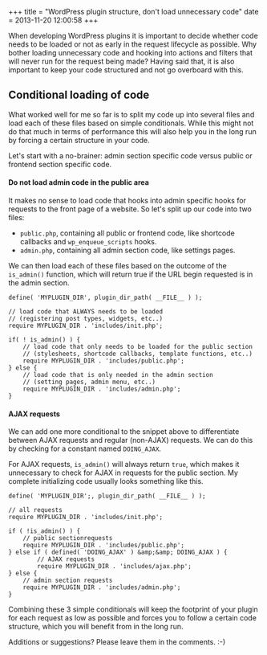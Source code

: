 +++
title = "WordPress plugin structure, don't load unnecessary code"
date = 2013-11-20 12:00:58
+++

When developing WordPress plugins it is important to decide whether code needs to be loaded or not as early in the request lifecycle as possible. Why bother loading unnecessary code and hooking into actions and filters that will never run for the request being made? Having said that, it is also important to keep your code structured and not go overboard with this.

<h2>Conditional loading of code</h2>
What worked well for me so far is to split my code up into several files and load each of these files based on simple conditionals. While this might not do that much in terms of performance this will also help you in the long run by forcing a certain structure in your code.

Let's start with a no-brainer: admin section specific code versus public or frontend section specific code.

<h4>Do not load admin code in the public area</h4>
It makes no sense to load code that hooks into admin specific hooks for requests to the front page of a website. So let's split up our code into two files:

<ul>
	<li><code>public.php</code>, containing all public or frontend code, like shortcode callbacks and <code>wp_enqueue_scripts</code> hooks.</li>
	<li><code>admin.php</code>, containing all admin section code, like settings pages.</li>
</ul>

We can then load each of these files based on the outcome of the <code>is_admin()</code> function, which will return true if the URL begin requested is in the admin section.

```php?start_inline=1
define( 'MYPLUGIN_DIR', plugin_dir_path( __FILE__ ) );

// load code that ALWAYS needs to be loaded
// (registering post types, widgets, etc..)
require MYPLUGIN_DIR . 'includes/init.php'; 

if( ! is_admin() ) {
	// load code that only needs to be loaded for the public section
	// (stylesheets, shortcode callbacks, template functions, etc..)
	require MYPLUGIN_DIR . 'includes/public.php';
} else {
	// load code that is only needed in the admin section
	// (setting pages, admin menu, etc..)
	require MYPLUGIN_DIR . 'includes/admin.php';
}
```

<h4>AJAX requests</h4>
We can add one more conditional to the snippet above to differentiate between AJAX requests and regular (non-AJAX) requests. We can do this by checking for a constant named <code>DOING_AJAX</code>. 

For AJAX requests, <code>is_admin()</code> will always return <code>true</code>, which makes it unnecessary to check for AJAX in requests for the public section. My complete initializing code usually looks something like this.

```php?start_inline=1
define( 'MYPLUGIN_DIR';, plugin_dir_path( __FILE__ ) );

// all requests
require MYPLUGIN_DIR . 'includes/init.php';

if ( !is_admin() ) {
	// public sectionrequests
	require MYPLUGIN_DIR . 'includes/public.php';
} else if ( defined( 'DOING_AJAX' ) &amp;&amp; DOING_AJAX ) {
		// AJAX requests
		require MYPLUGIN_DIR . 'includes/ajax.php';
} else {
	// admin section requests
	require MYPLUGIN_DIR . 'includes/admin.php';
}
```



Combining these 3 simple conditionals will keep the footprint of your plugin for each request as low as possible and forces you to follow a certain code structure, which you will benefit from in the long run.

Additions or suggestions? Please leave them in the comments. :-) 
